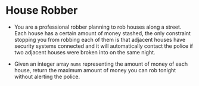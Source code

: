 # House Robber

- You are a professional robber planning to rob houses along a street. Each house has a certain amount of money stashed, the only constraint stopping you from robbing each of them is that adjacent houses have security systems connected and it will automatically contact the police if two adjacent houses were broken into on the same night.

- Given an integer array `nums` representing the amount of money of each house, return the maximum amount of money you can rob tonight without alerting the police.
